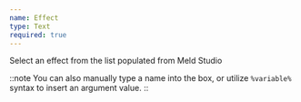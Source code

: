 ```yaml
---
name: Effect
type: Text
required: true
---
```


Select an effect from the list populated from Meld Studio

::note
You can also manually type a name into the box, or utilize `%variable%` syntax to insert an argument value.
::